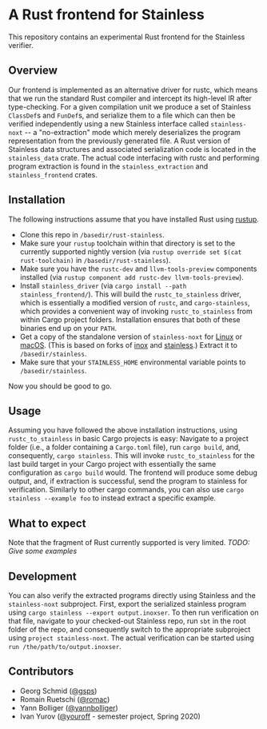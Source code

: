 # A Rust frontend for Stainless

This repository contains an experimental Rust frontend for the Stainless verifier.

## Overview

Our frontend is implemented as an alternative driver for rustc, which means that we run the standard Rust compiler and intercept its high-level IR after type-checking.
For a given compilation unit we produce a set of Stainless `ClassDef`s and `FunDef`s, and serialize them to a file which can then be verified independently using a new Stainless interface called `stainless-noxt` -- a "no-extraction" mode which merely deserializes the program representation from the previously generated file.
A Rust version of Stainless data structures and associated serialization code is located in the `stainless_data` crate.
The actual code interfacing with rustc and performing program extraction is found in the `stainless_extraction` and `stainless_frontend` crates.

## Installation

The following instructions assume that you have installed Rust using [rustup](https://github.com/rust-lang/rustup).

- Clone this repo in `/basedir/rust-stainless`.
- Make sure your `rustup` toolchain within that directory is set to the currently supported nightly version (via `rustup override set $(cat rust-toolchain)` in `/basedir/rust-stainless`).
- Make sure you have the `rustc-dev` and `llvm-tools-preview` components installed (via `rustup component add rustc-dev llvm-tools-preview`).
- Install `stainless_driver` (via `cargo install --path stainless_frontend/`). This will build the `rustc_to_stainless` driver, which is essentially a modified version of `rustc`, and `cargo-stainless`, which provides a convenient way of invoking `rustc_to_stainless` from within Cargo project folders. Installation ensures that both of these binaries end up on your `PATH`.
- Get a copy of the standalone version of `stainless-noxt` for [Linux](lara.epfl.ch/~gschmid/stainless/stainless-noxt-SNAPSHOT-linux.zip) or [macOS](lara.epfl.ch/~gschmid/stainless/stainless-noxt-SNAPSHOT-mac.zip). (This is based on forks of [inox](https://github.com/epfl-lara/inox/tree/rust-interop) and [stainless](https://github.com/epfl-lara/stainless/tree/rust-interop).) Extract it to `/basedir/stainless`.
- Make sure that your `STAINLESS_HOME` environmental variable points to `/basedir/stainless`.

Now you should be good to go.

## Usage

Assuming you have followed the above installation instructions, using `rustc_to_stainless` in basic Cargo projects is easy:
Navigate to a project folder (i.e., a folder containing a `Cargo.toml` file), run `cargo build`, and, consequently, `cargo stainless`.
This will invoke `rustc_to_stainless` for the last build target in your Cargo project with essentially the same configuration as `cargo build` would.
The frontend will produce some debug output, and, if extraction is successful, send the program to stainless for verification.
Similarly to other cargo commands, you can also use `cargo stainless --example foo` to instead extract a specific example.

## What to expect

Note that the fragment of Rust currently supported is very limited. _TODO: Give some examples_

## Development

You can also verify the extracted programs directly using Stainless and the `stainless-noxt` subproject.
First, export the serialized stainless program using `cargo stainless --export output.inoxser`.
To then run verification on that file, navigate to your checked-out Stainless repo, run `sbt` in the root folder of the repo, and consequently switch to the appropriate subproject using `project stainless-noxt`.
The actual verification can be started using `run /the/path/to/output.inoxser`.

## Contributors

- Georg Schmid ([@gsps](https://github.com/gsps))
- Romain Ruetschi ([@romac](https://github.com/romac))
- Yann Bolliger ([@yannbolliger](https://github.com/yannbolliger))
- Ivan Yurov ([@youroff](https://github.com/youroff) - semester project, Spring 2020)
